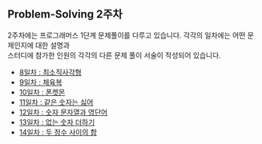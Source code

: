 ## Problem-Solving 2주차

2주차에는 프로그래머스 1단계 문제풀이를 다루고 있습니다. 각각의 일차에는 어떤 문제인지에 대한 설명과  
스터디에 참가한 인원의 각각의 다른 문제 풀이 서술이 작성되어 있습니다.

- <a href="https://github.com/U-REskiling-acadmey/Algorithm/tree/main/Problem-Solving/2%EC%A3%BC%EC%B0%A8/8%EC%9D%BC%EC%B0%A8#%EB%AC%B8%EC%A0%9C-%EC%84%A4%EB%AA%85--%EC%B5%9C%EC%86%8C%EC%A7%81%EC%82%AC%EA%B0%81%ED%98%95">8일차 : 최소직사각형</a>
- <a href="https://github.com/U-REskiling-acadmey/Algorithm/blob/main/Problem-Solving/2%EC%A3%BC%EC%B0%A8/9%EC%9D%BC%EC%B0%A8/readme.md">9일차 : 체육복</a>
- <a href="https://github.com/U-REskiling-acadmey/Algorithm/tree/main/Problem-Solving/2%EC%A3%BC%EC%B0%A8/10%EC%9D%BC%EC%B0%A8">10일차 : 폰켓몬</a>
- <a href="https://github.com/U-REskiling-acadmey/Algorithm/tree/main/Problem-Solving/2%EC%A3%BC%EC%B0%A8/11%EC%9D%BC%EC%B0%A8">11일차 : 같은 숫자는 싫어</a>
- <a href="https://github.com/U-REskiling-acadmey/Algorithm/tree/main/Problem-Solving/2%EC%A3%BC%EC%B0%A8/12%EC%9D%BC%EC%B0%A8">12일차 : 숫자 문자열과 영단어</a>
- <a href="https://github.com/U-REskiling-acadmey/Algorithm/tree/main/Problem-Solving/2%EC%A3%BC%EC%B0%A8/13%EC%9D%BC%EC%B0%A8">13일차 : 없는 숫자 더하기</a>
- <a href="https://github.com/U-REskiling-acadmey/Algorithm/tree/main/Problem-Solving/2%EC%A3%BC%EC%B0%A8/14%EC%9D%BC%EC%B0%A8#%EB%91%90-%EC%A0%95%EC%88%98-%EC%82%AC%EC%9D%B4%EC%9D%98-%ED%95%A9">14일차 : 두 정수 사이의 합</a>
